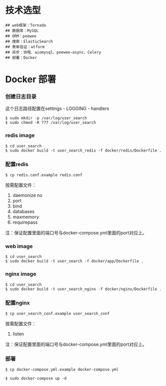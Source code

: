 # 技术选型
```
## web框架：Tornado
## 数据库：MySQL
## ORM：peewee
## 搜索：ElasticSearch
## 表单验证：wtform
## 异步：协程、aiomysql、peewee-async、Celery
## 部署：Docker
```

# Docker 部署

### 创建日志目录
这个日志路径配置在settings - LOGGING - handlers
```
$ sudo mkdir -p /var/log/user_search
$ sudo chmod -R 777 /var/log/user_search
```

### redis image
```
$ cd user_search
$ sudo docker build -t user_search_redis -f docker/redis/Dockerfile .
```

### 配置redis
```
$ cp redis.conf.example redis.conf
```
按需配置文件：
1. daemonize no
2. port
3. bind
4. databases
5. maxmemory
6. requirepass

注：保证配置里面的端口号与docker-compose.yml里面的port对应上。

### web image
```
$ cd user_search
$ sudo docker build -t user_search -f docker/app/Dockerfile .
```

### nginx image
```
$ cd user_search
$ sudo docker build -t user_search_nginx -f docker/nginx/Dockerfile .
```

### 配置nginx
```
$ cp user_search_conf.example user_search_conf
```
按需配置文件：
1. listen

注：保证配置里面的端口号与docker-compose.yml里面的port对应上。

### 部署
```
$ cp docker-compose.yml.example docker-compose.yml

$ sudo docker-compose up -d
```
